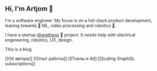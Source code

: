 ## Hi, I'm Artjom 👋

I'm a software engineer. My focus is on a full-stack product development, leaning towards 🔭 ML, video processing and robotics 🤖.

I have a startup [@gratheon](https://github.com/Gratheon/web-app) 🐝 project. It needs help with electrical engineering, robotics, UX, design.

This is a blog

[[Об авторе]]
[[Опыт работы]]
[[Пчелы и AI]]
[[Scaling GraphQL subscriptions]]